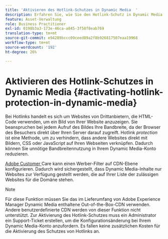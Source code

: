 ```yaml
---
title: 'Aktivieren des Hotlink-Schutzes in Dynamic Media  '
description: Erfahren Sie, wie Sie den Hotlink-Schutz in Dynamic Media aktivieren.
feature: Asset-Verwaltung
role: Business Practitioner
exl-id: 0198b3a3-173e-46ca-a845-3f58f8eab769
translation-type: tm+mt
source-git-commit: e94289bccc09ceed89a2f8b926817507eaa19968
workflow-type: tm+mt
source-wordcount: '192'
ht-degree: 26%

---
```


# Aktivieren des Hotlink-Schutzes in Dynamic Media   {#activating-hotlink-protection-in-dynamic-media}

Bei Hotlinks handelt es sich um Websites von Drittanbietern, die HTML-Code verwenden, um ein Bild von Ihrer Website anzuzeigen. Sie beanspruchen bei jedem Aufruf des Bildes Ihre Bandbreite, da der Browser des Besuchers direkt über Ihren Server darauf zugreift. Hotlink *protection* ist eine Methode, um zu verhindern, dass andere Websites direkt mit Bildern, CSS oder JavaScript auf Ihren Webseiten verknüpfen. Dadurch können Sie unnötige Bandbreitennutzung in Ihrem Dynamic Media-Konto reduzieren.

[Adobe Customer ](https://helpx.adobe.com/de/support.html) Care kann einen Werber-Filter auf CDN-Ebene konfigurieren. Dadurch wird sichergestellt, dass Dynamic Media-Inhalte nur Websites zur Verfügung gestellt werden, die auf Ihrer Liste der zulässigen Websites für die Domäne stehen.

>[!NOTE]
>
>Für diese Funktion müssen Sie das im Lieferumfang von Adobe Experience Manager Dynamic Media enthaltene Out-of-the-Box-CDN verwenden. Andere benutzerdefinierte CDN werden von dieser Funktion nicht unterstützt. Zur Aktivierung des Hotlink-Schutzes muss ein Administrator ein Support-Ticket erstellen, um die Konfigurationsänderung bei Ihrem Dynamic Media-Konto anzufordern. Es fallen keine zusätzlichen Kosten für die Aktivierung des Schutzes von Hotlinks an.
